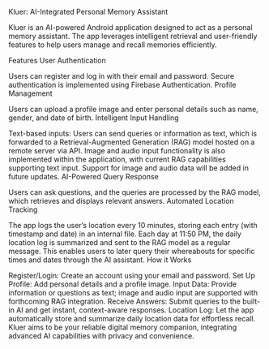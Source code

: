 Kluer: AI-Integrated Personal Memory Assistant

Kluer is an AI-powered Android application designed to act as a personal memory assistant. The app leverages intelligent retrieval and user-friendly features to help users manage and recall memories efficiently.

Features User Authentication

Users can register and log in with their email and password.
Secure authentication is implemented using Firebase Authentication.
Profile Management

Users can upload a profile image and enter personal details such as name, gender, and date of birth.
Intelligent Input Handling

Text-based inputs: Users can send queries or information as text, which is forwarded to a Retrieval-Augmented Generation (RAG) model hosted on a remote server via API.
Image and audio input functionality is also implemented within the application, with current RAG capabilities supporting text input. Support for image and audio data will be added in future updates.
AI-Powered Query Response

Users can ask questions, and the queries are processed by the RAG model, which retrieves and displays relevant answers.
Automated Location Tracking

The app logs the user’s location every 10 minutes, storing each entry (with timestamp and date) in an internal file.
Each day at 11:50 PM, the daily location log is summarized and sent to the RAG model as a regular message.
This enables users to later query their whereabouts for specific times and dates through the AI assistant.
How it Works

Register/Login: Create an account using your email and password.
Set Up Profile: Add personal details and a profile image.
Input Data: Provide information or questions as text; image and audio input are supported with forthcoming RAG integration.
Receive Answers: Submit queries to the built-in AI and get instant, context-aware responses.
Location Log: Let the app automatically store and summarize daily location data for effortless recall.
Kluer aims to be your reliable digital memory companion, integrating advanced AI capabilities with privacy and convenience.
